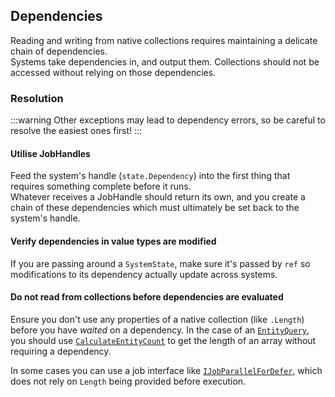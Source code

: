 ## Dependencies

Reading and writing from native collections requires maintaining a delicate chain of dependencies.  
Systems take dependencies in, and output them. Collections should not be accessed without relying on those dependencies.

### Resolution

:::warning
Other exceptions may lead to dependency errors, so be careful to resolve the easiest ones first!
:::

#### Utilise JobHandles
Feed the system's handle (`state.Dependency`) into the first thing that requires something complete before it runs.  
Whatever receives a JobHandle should return its own, and you create a chain of these dependencies which must ultimately be set back to the system's handle.  

#### Verify dependencies in value types are modified
If you are passing around a `SystemState`, make sure it's passed by `ref` so modifications to its dependency actually update across systems.

#### Do not read from collections before dependencies are evaluated
Ensure you don't use any properties of a native collection (like `.Length`) before you have *waited* on a dependency. In the case of an [`EntityQuery`](https://docs.unity3d.com/Packages/com.unity.entities@latest/index.html?subfolder=/api/Unity.Entities.EntityQuery.html), you should use [`CalculateEntityCount`](https://docs.unity3d.com/Packages/com.unity.entities@latest/index.html?subfolder=/api/Unity.Entities.EntityQuery.CalculateEntityCount.html#Unity_Entities_EntityQuery_CalculateEntityCount) to get the length of an array without requiring a dependency.

In some cases you can use a job interface like [`IJobParallelForDefer`](https://docs.unity3d.com/Packages/com.unity.collections@latest/index.html?subfolder=/api/Unity.Jobs.IJobParallelForDefer.html), which does not rely on `Length` being provided before execution.
